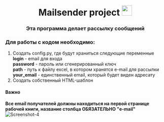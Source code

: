 <h1 align="center">Mailsender project</a> 
<img src="https://github.com/blackcater/blackcater/raw/main/images/Hi.gif" height="32"/></h1>
<h3 align="center">Эта программа делает рассылку сообщений</h3>

<h3 align='left'>Для работы с кодом необходимо:</h3>
  
<ol>
  <li>Создать config.py, где будут храниться следующие переменные<br>
      <strong>login</strong> - email для входа<br>
      <strong>password</strong> - пароль или сгенерированный ключ<br>
      <strong>path</strong> - путь к файлу excel, в котором хранятся e-mail для рассылки<br>
      <strong>your_email</strong> - единственный email, который будет виден адресату<br>
  </li>
  <li>Создать собственный HTML-шаблон</li>
</ol>
<h4>Важно</h4>
<strong>Все email получателей должны находиться на первой странице рабочей книги, название столбца ОБЯЗАТЕЛЬНО "e-mail"</strong>
<img src='https://i.postimg.cc/3JGkSXjK/Screenshot-4.png' border='0' alt='Screenshot-4'/>
